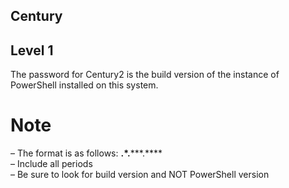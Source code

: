 ## Century

## Level 1

The password for Century2 is the build version of the instance of PowerShell installed on this system.

# Note
– The format is as follows: **.*.*****.**** <br>
– Include all periods <br>
– Be sure to look for build version and NOT PowerShell version <br>
